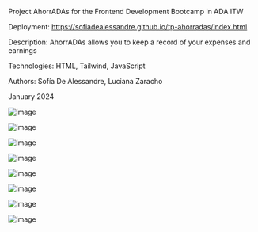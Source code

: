 Project AhorrADAs for the Frontend Development Bootcamp in ADA ITW

Deployment: https://sofiadealessandre.github.io/tp-ahorradas/index.html

Description: AhorrADAs allows you to keep a record of your expenses and earnings

Technologies: 
HTML,
Tailwind,
JavaScript

Authors:
Sofía De Alessandre,
Luciana Zaracho

January 2024

![image](https://github.com/SofiaDeAlessandre/tp-ahorradas/assets/55200459/0819399d-f9a8-4d2c-b8ac-df59a1c7438a)

![image](https://github.com/SofiaDeAlessandre/tp-ahorradas/assets/55200459/4139077b-800e-497f-b019-eb6683f65d37)

![image](https://github.com/SofiaDeAlessandre/tp-ahorradas/assets/55200459/719c4073-e135-4fb2-a56a-8a28852b66f6)

![image](https://github.com/SofiaDeAlessandre/tp-ahorradas/assets/55200459/20a59bee-e8cf-427d-8dab-1d15ddd5e37d)

![image](https://github.com/SofiaDeAlessandre/tp-ahorradas/assets/55200459/a5694536-92be-456f-a790-1fb0f7409a05)

![image](https://github.com/SofiaDeAlessandre/tp-ahorradas/assets/55200459/dc23ecf2-0f67-4c8a-bc33-12e4a567204e)

![image](https://github.com/SofiaDeAlessandre/tp-ahorradas/assets/55200459/ec8cd622-c329-4a0f-a6a9-722532fe290e)

![image](https://github.com/SofiaDeAlessandre/tp-ahorradas/assets/55200459/89157bdd-4362-4561-ae75-bbb73abb5ff5)



